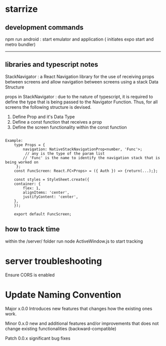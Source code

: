 # starrize


## development commands

npm run android : start emulator and application ( initiates expo start and metro bundler)

---

## libraries and typescript notes

StackNavigator : a React Navigation library  for the use of receiving props between screens and allow navigation between screens using a stack Data Structure

props in StackNavigator : due to the nature of typescript, it is required to define the type that is being passed to the Navigator Function.
Thus, for all screens the following structure is devised.

1) Define Prop and it's Data Type
2) Define a const function that receives a prop
3) Define the screen functionality within the const function

```

Example:
    type Props = {
        navigation: NativeStackNavigationProp<number, 'Func'>; 
         // any is the type of the param list
        // 'Func' is the name to identify the navigation stack that is being worked on
     };
    const FuncScreen: React.FC<Props> = ({ Auth }) => {return(...);};
    
    const styles = StyleSheet.create({
    container: {
        flex: 1,
        alignItems: 'center',
        justifyContent: 'center',
    },
    });

    export default FuncScreen;

```

## how to track time
within the /server/ folder run 
node ActiveWindow.js      to start tracking

# server troubleshooting
Ensure CORS is enabled

# Update Naming Convention

Major  x.0.0
    Introduces new features that changes how the existing ones work. 

Minor  0.x.0
    new and additional features and/or improvements that does not change existing functionalities (backward-compatible)

Patch 0.0.x
    significant bug fixes

